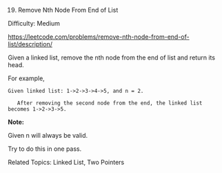 19. Remove Nth Node From End of List

Difficulty: Medium

https://leetcode.com/problems/remove-nth-node-from-end-of-list/description/

Given a linked list, remove the nth node from the end of list and return its head.

For example,

```
Given linked list: 1->2->3->4->5, and n = 2.

   After removing the second node from the end, the linked list becomes 1->2->3->5.
```
**Note:**

Given n will always be valid.

Try to do this in one pass.

Related Topics: Linked List, Two Pointers
